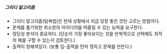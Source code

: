 ##### 그리디 알고리즘
- 그리디 알고리즘(탐욕법)은 현재 상황에서 지금 당장 좋은 것만 고르는 방법이다.
- 문제를 풀기위한 최소한의 아이디어를 떠올릴 수 있는 능력을 요구한다.
- 정당성 분석이 중요하다. (단순히 가장 좋아보이는 것을 반복적으로 선택해도 최적의 해를 구할 수 있는지 검토한다.)
- 출력이 정해져있다. (보통 입-출력을 먼저 정하고 문제를 만든다.)
